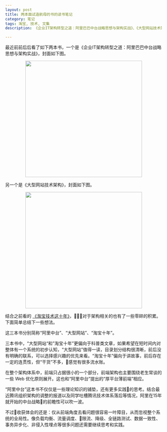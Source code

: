 ```yaml
---
layout: post
title: 两本面试造航母的书的读书笔记
category: 笔记
tags: 淘宝, 技术, 文集
description: 《企业IT架构转型之道：阿里巴巴中台战略思想与架构实战》、《大型网站技术架构》读书笔记

---
```


最近前前后后看了如下两本书，一个是《企业IT架构转型之道：阿里巴巴中台战略思想与架构实战》，封面如下图。

<div align="center"><img width="375" src="https://img1.doubanio.com/view/subject/l/public/s29445489.jpg"/></div>


另一个是《大型网站技术架构》，封面如下图。

<div align="center"><img width="375" src="https://img3.doubanio.com/view/subject/l/public/s27250675.jpg"/></div>

结合之前看的 [《淘宝技术这十年》](http://if-true.com/2018/04/22/taobao-techlogy-10-years.html)，对于架构相关的也有了一些零碎的积累。下面简单总结下一些想法。

这三本书分别简称“阿里中台”、“大型网站”、“淘宝十年”。

三本书中，“大型网站“和”淘宝十年”更偏向于科普类文章，如果希望在短时间内对整体有一个系统的初步认知，“大型网站”值得一读，目录划分结构很清晰，前后没有明确的联系，可以选择感兴趣的优先来看。“淘宝十年”偏向于讲故事，前后存在一定的连贯性，但“干货”不多，感觉有很多流水账。

在整个架构体系中，前端只占据很小的一个部分，前端架构也主要围绕老生常谈的一些 Web 优化原则展开。这也和“阿里中台”提出的“厚平台薄前端”相应。

“阿里中台”这本书不仅仅是一些理论知识的铺垫，还有更多实践的思考。结合最近腾讯组织架构的调整的报道以及同学吐槽腾讯技术体系落后等情况，阿里在15年就开始的中台战略的前瞻性可以吹一波。

不过收获体会的还是：仅从前端角度去看问题很容易一叶障目，从而忽视整个系统的全局性。像负载均衡、流量调度、限流、降级、全链路测试、数据一致性、事务异步化、非侵入性埋点等很多问题还需要继续思考和实践。
